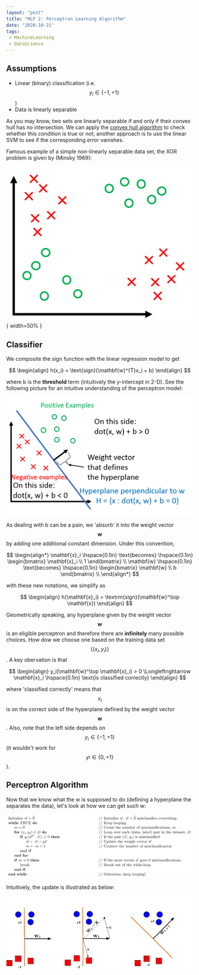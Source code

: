 ```yaml
---
layout: "post"
title: "MLF 2: Perceptron Learning Algorithm"
date: "2020-10-21"
tags:
 - MachineLearning
 - DataScience
---
```


## Assumptions
* Linear (binary) classification (i.e. $$y_i \in \{-1, +1\}$$)
* Data is linearly separable

As you may know, two sets are linearly separable if and only if their convex hull has no intersection. We can apply the [convex hull algorithm](https://en.wikipedia.org/wiki/Convex_hull_algorithms) to check whether this condition is true or not; another approach is to use the linear SVM to see if the corresponding error vanishes.

Famous example of a simple non-linearly separable data set, the XOR problem is given by (Minsky 1969): 

![perceptron3](/assets/img/perceptron_img4.png){ width=50% }

## Classifier
We composite the sign function with the linear regression model to get 

$$ 
\begin{align} 
h(x_i) = \text{sign}(\mathbf{w}^{T}x_i + b)
\end{align}
$$ 

where b is the **threshold** term (intuitively the y-intercept in 2-D). See the following picture for an intuitive understanding of the perceptron model:

![perceptron_img1](/assets/img/perceptron_img1.png)

As dealing with b can be a pain, we 'absorb' it into the weight vector $$\mathbf{w}$$ by adding one additional constant dimension. Under this convention,

$$
\begin{align*}
\mathbf{x}_i \hspace{0.1in} \text{becomes} \hspace{0.1in} \begin{bmatrix} \mathbf{x}_i \\ 1  \end{bmatrix} \\
\mathbf{w} \hspace{0.1in} \text{becomes} \hspace{0.1in} \begin{bmatrix} \mathbf{w} \\ b  \end{bmatrix} \\ 
\end{align*}
$$

with these new notations, we simplify as

$$
\begin{align}
h(\mathbf{x}_i) = \textrm{sign}(\mathbf{w}^\top \mathbf{x})
\end{align}
$$

Geometrically speaking, any hyperplane given by the weight vector $$\mathbf{w}$$ is an eligible perceptron and therefore there are **infinitely** many possible choices. How dow we choose one based on the training data set $$\{(x_i, y_i)\}$$. A key obervation is that 

$$
\begin{align}
y_i(\mathbf{w}^\top \mathbf{x}_i) > 0 \Longleftrightarrow \mathbf{x}_i \hspace{0.1in} \text{is classified correctly}
\end{align}
$$

where 'classified correctly' means that $$x_i$$ is on the correct side of the hyperplane defined by the weight vector $$\mathbf{w}$$. Also, note that the left side depends on $$y_i \in \{−1,+1\}$$ (it wouldn't work for $$yi \in \{0,+1\}$$). 

## Perceptron Algorithm
Now that we know what the w is supposed to do (defining a hyperplane the separates the data), let's look at how we can get such w:

![perceptron_img](/assets/img/perceptron_algo.png)

Intuitively, the update is illustrated as below:

![perceptron_img](/assets/img/PerceptronUpdate.png)

